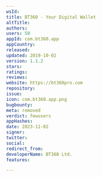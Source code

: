 ```yaml
---
wsId: 
title: BT360 - Your Digital Wallet
altTitle: 
authors: 
users: 50
appId: com.bt360.app
appCountry: 
released: 
updated: 2019-10-02
version: 1.1.2
stars: 
ratings: 
reviews: 
website: https://bt360pro.com
repository: 
issue: 
icon: com.bt360.app.png
bugbounty: 
meta: removed
verdict: fewusers
appHashes: 
date: 2023-11-02
signer: 
twitter: 
social: 
redirect_from: 
developerName: BT360 Ltd.
features: 

---
```


